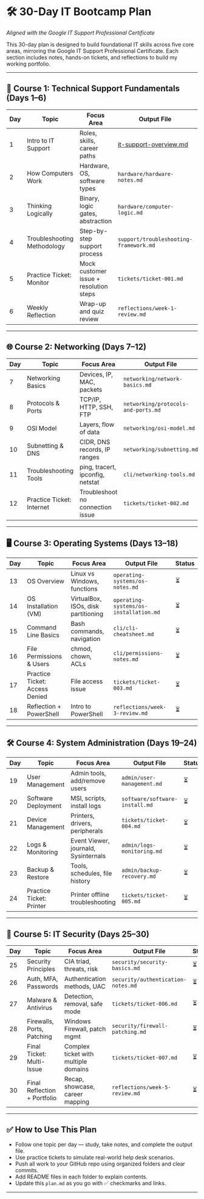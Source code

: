 # 🛠️ 30-Day IT Bootcamp Plan  
_Aligned with the Google IT Support Professional Certificate_

This 30-day plan is designed to build foundational IT skills across five core areas, mirroring the Google IT Support Professional Certificate. Each section includes notes, hands-on tickets, and reflections to build my working portfolio.

---

## 📘 Course 1: Technical Support Fundamentals (Days 1–6)

| Day | Topic                        | Focus Area                                  | Output File                                |Status|
|-----|------------------------------|----------------------------------------------|---------------------------------------------|-------------------|
| 1   | Intro to IT Support          | Roles, skills, career paths                  | [it-support-overview.md](intro/it-support-overview.md)|✅
| 2   | How Computers Work           | Hardware, OS, software types                 | `hardware/hardware-notes.md`               |🔄
| 3   | Thinking Logically           | Binary, logic gates, abstraction             | `hardware/computer-logic.md`               |⏳
| 4   | Troubleshooting Methodology  | Step-by-step support process                 | `support/troubleshooting-framework.md`     |⏳
| 5   | Practice Ticket: Monitor     | Mock customer issue + resolution steps       | `tickets/ticket-001.md`                    |⏳
| 6   | Weekly Reflection            | Wrap-up and quiz review                      | `reflections/week-1-review.md`             |⏳

---

## 🌐 Course 2: Networking (Days 7–12)

| Day | Topic                        | Focus Area                                  | Output File                                |Status|
|-----|------------------------------|----------------------------------------------|---------------------------------------------|-------------------|
| 7   | Networking Basics            | Devices, IP, MAC, packets                    | `networking/network-basics.md`             |⏳
| 8   | Protocols & Ports            | TCP/IP, HTTP, SSH, FTP                       | `networking/protocols-and-ports.md`        |⏳
| 9   | OSI Model                    | Layers, flow of data                         | `networking/osi-model.md`                  |⏳
|10   | Subnetting & DNS             | CIDR, DNS records, IP ranges                 | `networking/subnetting.md`                 |⏳
|11   | Troubleshooting Tools        | ping, tracert, ipconfig, netstat             | `cli/networking-tools.md`                  |⏳
|12   | Practice Ticket: Internet    | Troubleshoot no connection issue             | `tickets/ticket-002.md`                    |⏳

---

## 🖥️ Course 3: Operating Systems (Days 13–18)

| Day | Topic                        | Focus Area                                  | Output File                                |Status|
|-----|------------------------------|----------------------------------------------|---------------------------------------------|-------------------|
|13   | OS Overview                  | Linux vs Windows, functions                  | `operating-systems/os-notes.md`            |⏳
|14   | OS Installation (VM)         | VirtualBox, ISOs, disk partitioning          | `operating-systems/os-installation.md`     |⏳
|15   | Command Line Basics          | Bash commands, navigation                    | `cli/cli-cheatsheet.md`                    |⏳
|16   | File Permissions & Users     | chmod, chown, ACLs                           | `cli/permissions-notes.md`                 |⏳
|17   | Practice Ticket: Access Denied | File access issue                           | `tickets/ticket-003.md`                    |⏳
|18   | Reflection + PowerShell      | Intro to PowerShell                          | `reflections/week-3-review.md`             |⏳

---

## 🛠️ Course 4: System Administration (Days 19–24)

| Day | Topic                        | Focus Area                                  | Output File                                |Status|
|-----|------------------------------|----------------------------------------------|---------------------------------------------|-------------------|
|19   | User Management              | Admin tools, add/remove users                | `admin/user-management.md`                 |⏳
|20   | Software Deployment          | MSI, scripts, install logs                   | `software/software-install.md`             |⏳
|21   | Device Management            | Printers, drivers, peripherals               | `tickets/ticket-004.md`                    |⏳
|22   | Logs & Monitoring            | Event Viewer, journald, Sysinternals         | `admin/logs-monitoring.md`                 |⏳
|23   | Backup & Restore             | Tools, schedules, file history               | `admin/backup-recovery.md`                 |⏳
|24   | Practice Ticket: Printer     | Printer offline troubleshooting              | `tickets/ticket-005.md`                    |⏳

---

## 🔐 Course 5: IT Security (Days 25–30)

| Day | Topic                        | Focus Area                                  | Output File                                |Status|
|-----|------------------------------|----------------------------------------------|---------------------------------------------|-------------------|
|25   | Security Principles          | CIA triad, threats, risk                     | `security/security-basics.md`              |⏳
|26   | Auth, MFA, Passwords         | Authentication methods, UAC                  | `security/authentication-notes.md`         |⏳
|27   | Malware & Antivirus          | Detection, removal, safe mode                | `tickets/ticket-006.md`                    |⏳
|28   | Firewalls, Ports, Patching   | Windows Firewall, patch mgmt                 | `security/firewall-patching.md`            |⏳
|29   | Final Ticket: Multi-Issue    | Complex ticket with multiple domains         | `tickets/ticket-007.md`                    |⏳
|30   | Final Reflection + Portfolio | Recap, showcase, career mapping              | `reflections/week-5-review.md`             |⏳

---

## ✅ How to Use This Plan

- Follow one topic per day — study, take notes, and complete the output file.
- Use practice tickets to simulate real-world help desk scenarios.
- Push all work to your GitHub repo using organized folders and clear commits.
- Add README files in each folder to explain contents.
- Update this `plan.md` as you go with ✅ checkmarks and links.

---

